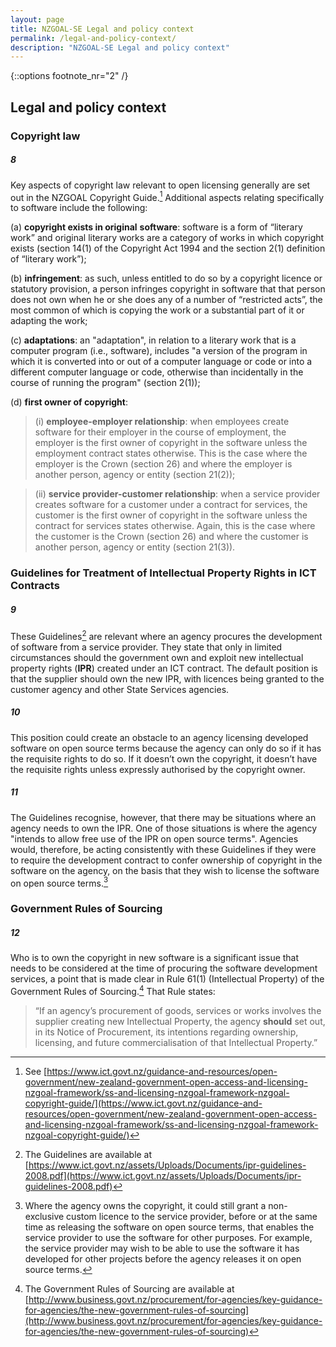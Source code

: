 ```yaml
---
layout: page
title: NZGOAL-SE Legal and policy context
permalink: /legal-and-policy-context/
description: "NZGOAL-SE Legal and policy context"
---
```

{::options footnote_nr="2" /}

## Legal and policy context

### Copyright law 

##### 8

Key aspects of copyright law relevant to open licensing generally are set out in the NZGOAL Copyright Guide.[^2] Additional aspects relating specifically to software include the following:

(a) **copyright exists in original** **software**: software is a form of “literary work” and original literary works are a category of works in which copyright exists (section 14(1) of the Copyright Act 1994 and the section 2(1) definition of “literary work”);

(b) **infringement**: as such, unless entitled to do so by a copyright licence or statutory provision, a person infringes copyright in software that that person does not own when he or she does any of a number of “restricted acts”, the most common of which is copying the work or a substantial part of it or adapting the work; 

(c) **adaptations**: an "adaptation", in relation to a literary work that is a computer program (i.e., software), includes "a version of the program in which it is converted into or out of a computer language or code or into a different computer language or code, otherwise than incidentally in the course of running the program" (section 2(1));

(d) **first owner of copyright**: 

>(i) **employee-employer relationship**: when employees create software for their employer in the course of employment, the employer is the first owner of copyright in the software unless the employment contract states otherwise. This is the case where the employer is the Crown (section 26) and where the employer is another person, agency or entity (section 21(2));

>(ii) **service provider-customer relationship**: when a service provider creates software for a customer under a contract for services, the customer is the first owner of copyright in the software unless the contract for services states otherwise. Again, this is the case where the customer is the Crown (section 26) and where the customer is another person, agency or entity (section 21(3)). 

[^2]: See [https://www.ict.govt.nz/guidance-and-resources/open-government/new-zealand-government-open-access-and-licensing-nzgoal-framework/ss-and-licensing-nzgoal-framework-nzgoal-copyright-guide/](https://www.ict.govt.nz/guidance-and-resources/open-government/new-zealand-government-open-access-and-licensing-nzgoal-framework/ss-and-licensing-nzgoal-framework-nzgoal-copyright-guide/)

### Guidelines for Treatment of Intellectual Property Rights in ICT Contracts 

##### 9

These Guidelines[^3] are relevant where an agency procures the development of software from a service provider. They state that only in limited circumstances should the government own and exploit new intellectual property rights (**IPR**) created under an ICT contract. The default position is that the supplier should own the new IPR, with licences being granted to the customer agency and other State Services agencies. 

[^3]: The Guidelines are available at [https://www.ict.govt.nz/assets/Uploads/Documents/ipr-guidelines-2008.pdf](https://www.ict.govt.nz/assets/Uploads/Documents/ipr-guidelines-2008.pdf)

##### 10

This position could create an obstacle to an agency licensing developed software on open source terms because the agency can only do so if it has the requisite rights to do so. If it doesn’t own the copyright, it doesn’t have the requisite rights unless expressly authorised by the copyright owner.

##### 11

The Guidelines recognise, however, that there may be situations where an agency needs to own the IPR. One of those situations is where the agency "intends to allow free use of the IPR on open source terms". Agencies would, therefore, be acting consistently with these Guidelines if they were to require the development contract to confer ownership of copyright in the software on the agency, on the basis that they wish to license the software on open source terms.[^4]

[^4]: Where the agency owns the copyright, it could still grant a non-exclusive custom licence to the service provider, before or at the same time as releasing the software on open source terms, that enables the service provider to use the software for other purposes. For example, the service provider may wish to be able to use the software it has developed for other projects before the agency releases it on open source terms.

### Government Rules of Sourcing

##### 12

Who is to own the copyright in new software is a significant issue that needs to be considered at the time of procuring the software development services, a point that is made clear in Rule 61(1) (Intellectual Property) of the Government Rules of Sourcing.[^5] That Rule states:

>“If an agency’s procurement of goods, services or works involves the supplier creating new Intellectual Property, the agency **should** set out, in its Notice of Procurement, its intentions regarding ownership, licensing, and future commercialisation of that Intellectual Property.”

[^5]: The Government Rules of Sourcing are available at [http://www.business.govt.nz/procurement/for-agencies/key-guidance-for-agencies/the-new-government-rules-of-sourcing](http://www.business.govt.nz/procurement/for-agencies/key-guidance-for-agencies/the-new-government-rules-of-sourcing)